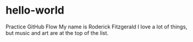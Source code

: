 # hello-world
Practice GitHub Flow
My name is Roderick Fitzgerald
I love a lot of things, but music and art are at the top of the list.
